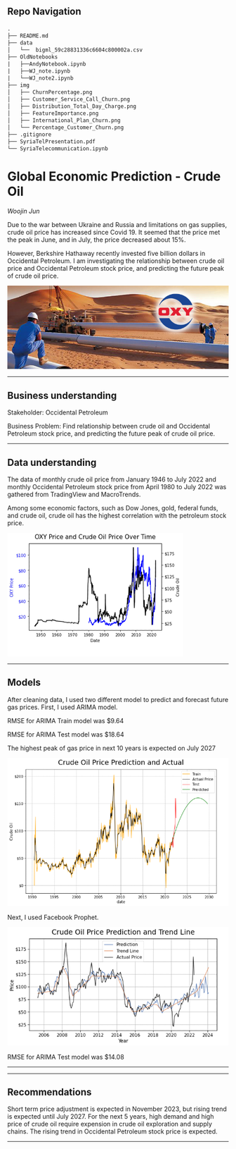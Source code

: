 
## Repo Navigation
```
.
├── README.md
├── data
│   └──  bigml_59c28831336c6604c800002a.csv
├── OldNotebooks
|   ├──AndyNotebook.ipynb
|   ├──WJ_note.ipynb
|   └──WJ_note2.ipynb
├── img
│   ├── ChurnPercentage.png
│   ├── Customer_Service_Call_Churn.png
│   ├── Distribution_Total_Day_Charge.png
│   ├── FeatureImportance.png
│   ├── International_Plan_Churn.png
│   └── Percentage_Customer_Churn.png
├── .gitignore
├── SyriaTelPresentation.pdf
└── SyriaTelecommunication.ipynb
```


# Global Economic Prediction - Crude Oil

*Woojin Jun* 


Due to the war between Ukraine and Russia and limitations on gas supplies, crude oil price has increased since Covid 19. It seemed that the price met the peak in June, and in July, the price decreased about 15%. 

However, Berkshire Hathaway recently invested five billion dollars in Occidental Petroleum. I am investigating the relationship between crude oil price and Occidental Petroleum stock price, and predicting the future peak of crude oil price. 

![Oxy-petroleum](images/oxy-petroleum.jpeg)

---
## Business understanding  

Stakeholder: Occidental Petroleum

Business Problem: Find relationship between crude oil and Occidental Petroleum stock price, and predicting the future peak of crude oil price.

---  
## Data understanding  

The data of monthly crude oil price from January 1946 to July 2022 and monthly Occidental Petroleum stock price from April 1980 to July 2022 was gathered from TradingView and MacroTrends. 

Among some economic factors, such as Dow Jones, gold, federal funds, and crude oil, crude oil has the highest correlation with the petroleum stock price. 

![correlation](images/price.png)


---
## Models  

After cleaning data, I used two different model to predict and forecast future gas prices. First, I used ARIMA model.

RMSE for ARIMA Train model was $9.64

RMSE for ARIMA Test model was $18.64

The highest peak of gas price in next 10 years is expected on July 2027


![Arima Model](images/ARIMA.png)

Next, I used Facebook Prophet. 



![Facebook](images/facebook.png)

RMSE for ARIMA Test model was $14.08

---


---
## Recommendations  

Short term price adjustment is expected in November 2023, but rising trend is expected until July 2027. For the next 5 years, high demand and high price of crude oil require expension in crude oil exploration and supply chains. The rising trend in Occidental Petroleum stock price is expected.  

---
